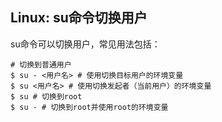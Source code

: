 ## Linux: su命令切换用户

su命令可以切换用户，常见用法包括：

```shell
# 切换到普通用户
$ su - <用户名> # 使用切换目标用户的环境变量
$ su <用户名> # 使用切换发起者（当前用户）的环境变量
$ su # 切换到root
$ su - # 切换到root并使用root的环境变量
```